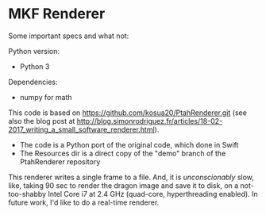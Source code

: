 # MKF Renderer

Some important specs and what not:

Python version:
* Python 3

Dependencies:
* numpy for math

This code is based on https://github.com/kosua20/PtahRenderer.git (see also the blog post at http://blog.simonrodriguez.fr/articles/18-02-2017_writing_a_small_software_renderer.html).
* The code is a Python port of the original code, which done in Swift
* The Resources dir is a direct copy of the "demo" branch of the PtahRenderer repository

This renderer writes a single frame to a file.  And, it is _unconscionably_ slow, like, taking 90 sec to render the dragon image and save it to disk, on a not-too-shabby Intel Core i7 at 2.4 GHz (quad-core, hyperthreading enabled).  In future work, I'd like to do a real-time renderer.
